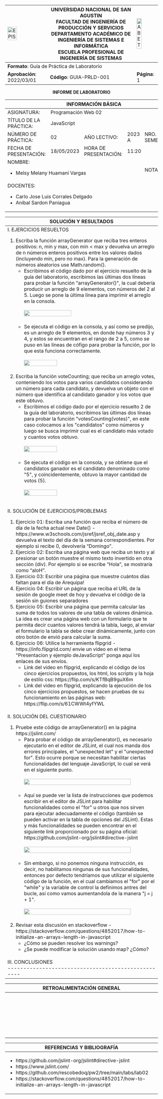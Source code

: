 <div>
  <table width="1000px">
    <theader>
      <tr>
        <td><img src="https://github.com/rescobedoq/pw2/blob/main/epis.png?raw=true" alt="EPIS" style="width:50%; height:auto"/></td>
        <th>
          <span style="font-weight:bold;">UNIVERSIDAD NACIONAL DE SAN AGUSTIN</span><br />
          <span style="font-weight:bold;">FACULTAD DE INGENIERÍA DE PRODUCCIÓN Y SERVICIOS</span><br />
          <span style="font-weight:bold;">DEPARTAMENTO ACADÉMICO DE INGENIERÍA DE SISTEMAS E INFORMÁTICA</span><br />
          <span style="font-weight:bold;">ESCUELA PROFESIONAL DE INGENIERÍA DE SISTEMAS</span>
        </th>
        <td><img src="https://github.com/rescobedoq/pw2/blob/main/abet.png?raw=true" alt="ABET" style="width:50%; height:auto"/></td>
      </tr>
    </theader>
    <tbody>
      <tr><td colspan="3"><span style="font-weight:bold;">Formato</span>: Guía de Práctica de Laboratorio</td></tr>
      <tr><td><span style="font-weight:bold;">Aprobación</span>:  2022/03/01</td><td><span style="font-weight:bold;">Código</span>: GUIA-PRLD-001</td><td><span style="font-weight:bold;">Página</span>: 1</td></tr>
    </tbody>
  </table>
</div>

<div align="center">
    <span style="font-weight:bold;">INFORME DE LABORATORIO</span><br />
</div>

<div align="center">
  <table width="1000px">
    <theader>
      <tr><th colspan="6">INFORMACIÓN BÁSICA</th></tr>
    </theader>
    <tbody>
      <tr><td>ASIGNATURA:</td><td colspan="5">Programación Web 02</td></tr>
      <tr><td>TÍTULO DE LA PRÁCTICA:</td><td colspan="5">JavaScript</td></tr>
      <tr><td>NÚMERO DE PRÁCTICA:</td><td>02</td><td>AÑO LECTIVO:</td><td>2023 A</td><td>NRO. SEMESTRE:</td><td width="60px">  III  </td></tr>
      <tr><td>FECHA DE PRESENTACIÓN:</td><td>18/05/2023</td><td>HORA DE PRESENTACIÓN:</td><td colspan="3">11:20</td></tr>
      <tr>
        <td colspan="4">NOMBRE:
          <ul>
            <li>Melsy Melany Huamaní Vargas</li>
          </ul>
        </td>
        <td>NOTA:</td><td></td>
      </tr>
      <tr>
        <td colspan="6" width="1000px">DOCENTES:
          <ul>
            <li>Carlo Jose Luis Corrales Delgado</li>
            <li>Anibal Sardon Paniagua</li>
          </ul>
        </td>
      </tr>
    </tbody>
  </table>
</div>

<div align="center">
  <table width="1000px">
    <theader>
      <tr><th>SOLUCIÓN Y RESULTADOS</th></tr>
    </theader>
    <tbody>
      <tr>
        <td>
          I. EJERCICIOS RESUELTOS
          <ol>
            <li>Escriba la función arrayGenerator que reciba tres enteros positivos: n, min y max, con min < max y devuelva un arreglo de n números enteros positivos entre los valores dados (incluyendo min, pero no max). Para la generación de números aleatorios use Math.random().
              <ul>
                <li>Escribimos el código dado por el ejercicio resuelto de la guía del laboratorio, escribimos las últimas dos líneas para probar la función "arrayGenerator()", la cual debería producir un arreglo de 9 elementos, con números del 2 al 5. Luego se pone la última línea para imprimir el arreglo en la consola.<br/><br/>
                  <img src="https://github.com/mhuamanivar/PW2-HuamaniV-Lab02/blob/main/Imagenes/ejercicioResuelto1_a.png?raw=true" style="width:60%;"/><br/><br/>
                </li>
                <li>Se ejecuta el código en la consola, y así como se predijo, es un arreglo de 9 elementos, en donde hay números 3 y 4, y estos se encuentran en el rango de 2 a 5, como se puso en las líneas de cófigo para probar la función, por lo que esta funciona correctamente.<br><br>
                  <img src="https://github.com/mhuamanivar/PW2-HuamaniV-Lab02/blob/main/Imagenes/ejercicioResuelto1_b.png?raw=true" style="width:50%;"/><br/><br/>
                </li>
              </ul>
            </li>
            <li>Escriba la función voteCounting; que reciba un arreglo votes, conteniendo los votos para varios candidatos considerando un número para cada candidato, y devuelva un objeto con el número que identifica al candidato ganador y los votos que este obtuvo.
              <ul>
                <li>Escribimos el código dado por el ejercicio resuelto 2 de la guía del laboratorio, escribimos las últimas dos líneas para probar la función "votesCounting(votes)", en este caso colocamos a los "candidatos" como números y luego se busca imprimir cual es el candidato más votado y cuantos votos obtuvo.<br/><br/>
                  <img src="https://github.com/mhuamanivar/PW2-HuamaniV-Lab02/blob/main/Imagenes/ejercicioResuelto2_a.png?raw=true" style="width:50%;"/><br/><br/>
                </li>
                <li>Se ejecuta el código en la consola, y se obtiene que el candidatos ganador es el candidato denominado como "5", y coincidentemente, obtuvo la mayor cantidad de votos (5).<br><br>
                  <img src="https://github.com/mhuamanivar/PW2-HuamaniV-Lab02/blob/main/Imagenes/ejercicioResuelto2_b.png?raw=true" style="width:50%;"/><br/><br/>
                </li>
              </ul>
            </li>
          </ol>
          II. SOLUCIÓN DE EJERCICIOS/PROBLEMAS
          <ol>
            <li>Ejercicio 01: Escriba una función que reciba el número de día de la fecha actual new Date() - https://www.w3schools.com/jsref/jsref_obj_date.asp y devuelva el texto del día de la semana correspondientes. Por ejemplo si recibe 0, devolvería “Domingo”.
            </li>
            <li>Ejercicio 02: Escriba una página web que reciba un texto y al presionar un botón muestre el mismo texto invertido en otra sección (div). Por ejemplo si se escribe “Hola”, se mostraría como “aloH”.
            </li>
            <li>Ejercicio 03: Escribir una página que muestre cuántos días faltan para el día de Arequipa!
            </li>
            <li>Ejercicio 04: Escribir un página que reciba el URL de la sesión de google meet de hoy y devuelva el código de la sesión sin guiones separadores
            </li>
            <li>Ejercicio 05: Escribir una página que permita calcular las suma de todos los valores de una tabla de valores dinámica. La idea es crear una página web con un formulario que te permita decir cuantos valores tendrá la tabla, luego, al enviar el formulario la tabla se debe crear dinámicamente, junto con otro botón de envió para calcular la suma.
            </li>
            <li>Ejercicio 06: Utilice la herramienta flipgrid - https://info.flipgrid.com/ envie un video en el tema "Presentacion y ejemplo deJavaScript" ponga aquí los enlaces de sus envíos.
              <ul>
                <li>Link del video en flipgrid, explicando el código de los cinco ejercicios propuestos, los html, los scripts y la hoja de estilo css: https://flip.com/s/KTfBqB9guX6m</li>
                <li>Link del video en flipgrid, explicando la ejecución de los cinco ejercicios propuestos, se hacen pruebas de su funcionamiento en las páginas web: https://flip.com/s/61CWWt4yfYWL</li>
              </ul>
            </li>
          </ol>
        </td>
      </tr>
      <tr>
        <td>II. SOLUCIÓN DEL CUESTIONARIO<br />
          <ol>
            <li>Pruebe este código de arrayGenerator() en la página https://jslint.com/
              <ul>
                <li>Para probar el código de arrayGenerator(), es necesario ejecutarlo en el editor de JSLint, el cual nos manda dos errores principales, el "unexpected let" y el "unexpected for". Esto ocurre porque se necesitan habilitar ciertas funcionalidades del lenguaje JavaScript, lo cual se verá en el siguiente punto.<br/><br/>
                  <img src="https://github.com/mhuamanivar/PW2-HuamaniV-Lab02/blob/main/Imagenes/cuestionario01_c.png?raw=true" style="width:90%; height:auto"/><br/><br/>
                </li>
                <li>Aquí se puede ver la lista de instrucciones que podemos escribir en el editor de JSLint para habilitar funcionalidades como el "for" u otros que nos sirven para ejecutar adecuadamente el código (también se pueden activar en la tabla de opciones del JSLint). Estas y más funcionalidades se pueden encontrar en el siguiente link proporcionado por su página oficial: https://github.com/jslint-org/jslint#directive-jslint<br/><br/>
                  <img src="https://github.com/mhuamanivar/PW2-HuamaniV-Lab02/blob/main/Imagenes/cuestionario01_b.png?raw=true" style="width:90%; height:auto"/><br/><br/>
                </li>
                <li>Sin embargo, si no ponemos ninguna instrucción, es decir, no habilitamos ningunas de sus funcionalidades, entonces por defecto tendríamos que utilizar el siguiente código de la función, en el cual cambiamos el "for" por el "while" y la variable de control la definimos antres del bucle, así como vamos aumentandola de la manera "j = j + 1".<br><br>
                  <img src="https://github.com/mhuamanivar/PW2-HuamaniV-Lab02/blob/main/Imagenes/cuestionario01_a.png?raw=true" style="width:90%; height:auto"/><br><br/>
                </li>
              </ul>
            </li>
            <li>Revisar esta discusión en stackoverflow - https://stackoverflow.com/questions/4852017/how-to-initialize-an-arrays-length-in-javascript<br>
              <ul>
                <li>¿Cómo se pueden resolver los warnings?</li>
                <li>¿Se puede modificar la solución usando map? ¿Cómo?</li>
              </ul>
            </li>
          </ol>
        </td>
      </tr>
      <tr>
        <td>III. CONCLUSIONES<br/>
          ---------------------------------------------------
        </td>
      </tr>
    </tbody>
  </table>
</div>

<div align="center">
  <table width="1000px">
    <theader>
      <tr><th>RETROALIMENTACIÓN GENERAL</th></tr>
    </theader>
    <tbody>
      <tr height="150px"><td width="1000px"></td></tr>
    </tbody>
  </table>
</div>

<div align="center">
  <table width="1000px">
    <theader>
      <tr><th>REFERENCIAS Y BIBLIOGRAFÍA</th></tr>
    </theader>
    <tbody>
      <tr>
        <td width="1000px">
          <ul>
            <li>https://github.com/jslint-org/jslint#directive-jslint</li>
            <li>https://www.jslint.com/</li>
            <li>https://github.com/rescobedoq/pw2/tree/main/labs/lab02</li>
            <li>https://stackoverflow.com/questions/4852017/how-to-initialize-an-arrays-length-in-javascript</li>
          </ul>
        </td>
      </tr>
    </tbody>
  </table>
</div>

